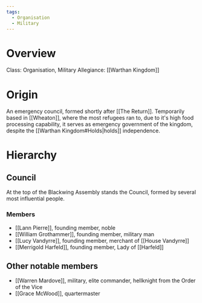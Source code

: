 ```yaml
---
tags:
  - Organisation
  - Military
---
```

# Overview
Class: Organisation, Military
Allegiance: [[Warthan Kingdom]]

# Origin
An emergency council, formed shortly after [[The Return]].
Temporarily based in [[Wheaton]], where the most refugees ran to, due to it's high food processing capability, it serves as emergency government of the kingdom, despite the [[Warthan Kingdom#Holds|holds]] independence.

# Hierarchy
## Council
At the top of the Blackwing Assembly stands the Council, formed by several most influential people.

### Members
- [[Lann Pierre]], founding member, noble
- [[William Grothammer]], founding member, military man
- [[Lucy Vandyrre]], founding member, merchant of [[House Vandyrre]]
- [[Merrigold Harfeld]], founding member, Lady of [[Harfeld]]

## Other notable members
- [[Warren Mardove]], military, elite commander, hellknight from the Order of the Vice
- [[Grace McWood]], quartermaster